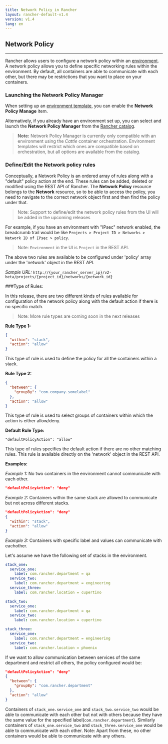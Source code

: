 ```yaml
---
title: Network Policy in Rancher
layout: rancher-default-v1.4
version: v1.4
lang: en
---
```


## Network Policy
---

Rancher allows users to configure a network policy within an [environment]({{site.baseurl}}/rancher/{{page.version}}/{{page.lang}}/environments/). A network policy allows you to define specific networking rules within the environment. By default, all containers are able to communicate with each other, but there may be restrictions that you want to place on your containers. 

### Launching the Network Policy Manager

When setting up an [environment template]({{site.baseurl}}/rancher/{{page.version}}/{{page.lang}}/environments/#what-is-an-environment-template), you can enable the **Network Policy Manage** item. 

Alternatively, if you already have an environment set up, you can select and launch the **Network Policy Manager** from the [Rancher catalog]({{site.baseurl}}/rancher/{{page.version}}/{{page.lang}}/catalog/).

> **Note:** Network Policy Manager is currently only compatible with an environment using the _Cattle_ container orchestration. Environment templates will restrict which ones are compatible based on orchestration, but all options are available from the catalog.

### 

### Define/Edit the Network policy rules

Conceptually, a Network Policy is an ordered array of rules along with a "default" policy action at the end. These rules can be added, deleted or modified using the REST API of Rancher. The **Network Policy** resource belongs to the **Network** resource, so to be able to access the policy, you need to navigate to the correct network object first and then find the policy under that.

> Note: Support to define/edit the network policy rules from the UI will be added in the upcoming releases

For example, if you have an environment with "IPsec" network enabled, the breadcrumb trail would be like `Projects > Project ID > Networks > Network ID of IPsec > policy`.

> Note: `Environment` in the UI is `Project` in the REST API.

The above two rules are available to be configured under 'policy' array under the 'network' object in the REST API.

*Sample URL:* `http://{your_rancher_server_ip}/v2-beta/projects/{project_id}/networks/{network_id}`


###Type of Rules:

In this release, there are two different kinds of rules available for configuration of the network policy along with the default action if there is no specific match. 

> Note: More rule types are coming soon in the next releases

**Rule Type 1:**

```json
{
  "within": "stack",
  "action": "allow"
}
```
This type of rule is used to define the policy for all the containers within a stack.


**Rule Type 2:**

```json
{
  "between": {
    "groupBy": "com.company.somelabel"
  },
  "action": "allow"
}
```
This type of rule is used to select groups of containers within which the action is either allow/deny.


**Default Rule Type:**

```
"defaultPolicyAction": "allow"
```

This type of rules specifies the default action if there are no other matching rules. This rule is available directly on the 'network' object in the REST API.

**Examples:**

*Example 1:* No two containers in the environment cannot communicate with each other.

```json
"defaultPolicyAction": "deny"
```

*Example 2:* Containers within the same stack are allowed to communicate but not across different stacks.

```json
"defaultPolicyAction": "deny"
{
  "within": "stack",
  "action": "allow"
}
```

*Example 3:* Containers with specific label and values can communicate with eachother.

Let's assume we have the following set of stacks in the environment.

```yaml
stack_one:
  service_one:
    label: com.rancher.department = qa
  service_two:
    label: com.rancher.department = engineering
  service_three:
    label: com.rancher.location = cupertino

stack_two:
  service_one:
    label: com.rancher.department = qa
  service_two:
    label: com.rancher.location = cupertino

stack_three:
  service_one:
    label: com.rancher.department = engineering
  service_two:
    label: com.rancher.location = phoenix
```

If we want to allow communication between services of the same department and restrict all others, the policy configured would be:

```json
"defaultPolicyAction": "deny"
{
  "between": {
    "groupBy": "com.rancher.department"
  },
  "action": "allow"
}
```

Containers of `stack_one.service_one` and `stack_two.service_two` would be able to communicate with each other but not with others because they have the same value for the specified label(`com.rancher.department`). Similarly containers of `stack_one.service_two` and `stack_three.service_one` would be able to communicate with each other. Note: Apart from these, no other containers would be able to communicate with any others.
